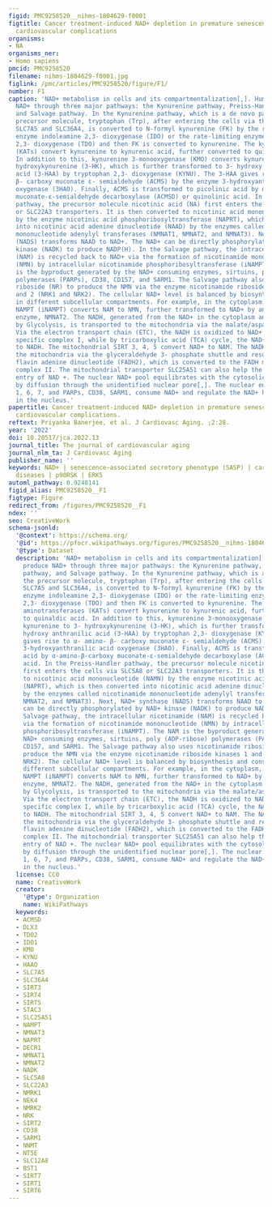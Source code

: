 ```yaml
---
figid: PMC9258520__nihms-1804629-f0001
figtitle: Cancer treatment-induced NAD+ depletion in premature senescence and late
  cardiovascular complications
organisms:
- NA
organisms_ner:
- Homo sapiens
pmcid: PMC9258520
filename: nihms-1804629-f0001.jpg
figlink: /pmc/articles/PMC9258520/figure/F1/
number: F1
caption: 'NAD+ metabolism in cells and its compartmentalization[,]. Human cells produce
  NAD+ through three major pathways: the Kynurenine pathway, Preiss-Handler pathway,
  and Salvage pathway. In the Kynurenine pathway, which is a de novo pathway, the
  precursor molecule, tryptophan (Trp), after entering the cells via the transporters
  SLC7A5 and SLC36A4, is converted to N-formyl kynurenine (FK) by the rate-limiting
  enzyme indoleamine 2,3- dioxygenase (IDO) or the rate-limiting enzyme tryptophan
  2,3- dioxygenase (TDO) and then FK is converted to kynurenine. The kynurenine aminotransferases
  (KATs) convert kynurenine to kynurenic acid, further converted to quinaldic acid.
  In addition to this, kynurenine 3-monooxygenase (KMO) converts kynurenine to 3-
  hydroxykynurenine (3-HK), which is further transformed to 3- hydroxy anthranilic
  acid (3-HAA) by tryptophan 2,3- dioxygenase (KYNU). The 3-HAA gives rise to α- amino-
  β- carboxy muconate ε- semialdehyde (ACMS) by the enzyme 3-hydroxyanthranilic acid
  oxygenase (3HAO). Finally, ACMS is transformed to picolinic acid by α-amino-β-carboxy
  muconate-ε-semialdehyde decarboxylase (ACMSD) or quinolinic acid. In the Preiss-Handler
  pathway, the precursor molecule nicotinic acid (NA) first enters the cells via SLC5A8
  or SLC22A3 transporters. It is then converted to nicotinic acid mononucleotide (NAMN)
  by the enzyme nicotinic acid phosphoribosyltransferase (NAPRT), which is then converted
  into nicotinic acid adenine dinucleotide (NAAD) by the enzymes called nicotinamide
  mononucleotide adenylyl transferases (NMNAT1, NMNAT2, and NMNAT3). Next, NAD+ synthase
  (NADS) transforms NAAD to NAD+. The NAD+ can be directly phosphorylated by NAD+
  kinase (NADK) to produce NADP(H). In the Salvage pathway, the intracellular nicotinamide
  (NAM) is recycled back to NAD+ via the formation of nicotinamide mononucleotide
  (NMN) by intracellular nicotinamide phosphoribosyltransferase (iNAMPT). The NAM
  is the byproduct generated by the NAD+ consuming enzymes, sirtuins, poly (ADP-ribose)
  polymerases (PARPs), CD38, CD157, and SARM1. The Salvage pathway also uses nicotinamide
  riboside (NR) to produce the NMN via the enzyme nicotinamide riboside kinases 1
  and 2 (NRK1 and NRK2). The cellular NAD+ level is balanced by biosynthesis and consumption
  in different subcellular compartments. For example, in the cytoplasm, the intracellular
  NAMPT (iNAMPT) converts NAM to NMN, further transformed to NAD+ by another cytoplasm-specific
  enzyme, NMNAT2. The NADH, generated from the NAD+ in the cytoplasm and utilized
  by Glycolysis, is transported to the mitochondria via the malate/aspartate shuttle.
  Via the electron transport chain (ETC), the NADH is oxidized to NAD+ by mitochondria
  specific complex I, while by tricarboxylic acid (TCA) cycle, the NAD+ is transformed
  to NADH. The mitochondrial SIRT 3, 4, 5 convert NAD+ to NAM. The NADH can enter
  the mitochondria via the glyceraldehyde 3- phosphate shuttle and results in reduced
  flavin adenine dinucleotide (FADH2), which is converted to the FADH mitochondrial
  complex II. The mitochondrial transporter SLC25A51 can also help the direct mitochondrial
  entry of NAD +. The nuclear NAD+ pool equilibrates with the cytosolic NAD+ pool
  by diffusion through the unidentified nuclear pore[,]. The nuclear enzymes SIRT
  1, 6, 7, and PARPs, CD38, SARM1, consume NAD+ and regulate the NAD+ homeostasis
  in the nucleus.'
papertitle: Cancer treatment-induced NAD+ depletion in premature senescence and late
  cardiovascular complications.
reftext: Priyanka Banerjee, et al. J Cardiovasc Aging. ;2:28.
year: '2022'
doi: 10.20517/jca.2022.13
journal_title: The journal of cardiovascular aging
journal_nlm_ta: J Cardiovasc Aging
publisher_name: ''
keywords: NAD+ | senescence-associated secretory phenotype (SASP) | cardiovascular
  diseases | p90RSK | ERK5
automl_pathway: 0.9248141
figid_alias: PMC9258520__F1
figtype: Figure
redirect_from: /figures/PMC9258520__F1
ndex: ''
seo: CreativeWork
schema-jsonld:
  '@context': https://schema.org/
  '@id': https://pfocr.wikipathways.org/figures/PMC9258520__nihms-1804629-f0001.html
  '@type': Dataset
  description: 'NAD+ metabolism in cells and its compartmentalization[,]. Human cells
    produce NAD+ through three major pathways: the Kynurenine pathway, Preiss-Handler
    pathway, and Salvage pathway. In the Kynurenine pathway, which is a de novo pathway,
    the precursor molecule, tryptophan (Trp), after entering the cells via the transporters
    SLC7A5 and SLC36A4, is converted to N-formyl kynurenine (FK) by the rate-limiting
    enzyme indoleamine 2,3- dioxygenase (IDO) or the rate-limiting enzyme tryptophan
    2,3- dioxygenase (TDO) and then FK is converted to kynurenine. The kynurenine
    aminotransferases (KATs) convert kynurenine to kynurenic acid, further converted
    to quinaldic acid. In addition to this, kynurenine 3-monooxygenase (KMO) converts
    kynurenine to 3- hydroxykynurenine (3-HK), which is further transformed to 3-
    hydroxy anthranilic acid (3-HAA) by tryptophan 2,3- dioxygenase (KYNU). The 3-HAA
    gives rise to α- amino- β- carboxy muconate ε- semialdehyde (ACMS) by the enzyme
    3-hydroxyanthranilic acid oxygenase (3HAO). Finally, ACMS is transformed to picolinic
    acid by α-amino-β-carboxy muconate-ε-semialdehyde decarboxylase (ACMSD) or quinolinic
    acid. In the Preiss-Handler pathway, the precursor molecule nicotinic acid (NA)
    first enters the cells via SLC5A8 or SLC22A3 transporters. It is then converted
    to nicotinic acid mononucleotide (NAMN) by the enzyme nicotinic acid phosphoribosyltransferase
    (NAPRT), which is then converted into nicotinic acid adenine dinucleotide (NAAD)
    by the enzymes called nicotinamide mononucleotide adenylyl transferases (NMNAT1,
    NMNAT2, and NMNAT3). Next, NAD+ synthase (NADS) transforms NAAD to NAD+. The NAD+
    can be directly phosphorylated by NAD+ kinase (NADK) to produce NADP(H). In the
    Salvage pathway, the intracellular nicotinamide (NAM) is recycled back to NAD+
    via the formation of nicotinamide mononucleotide (NMN) by intracellular nicotinamide
    phosphoribosyltransferase (iNAMPT). The NAM is the byproduct generated by the
    NAD+ consuming enzymes, sirtuins, poly (ADP-ribose) polymerases (PARPs), CD38,
    CD157, and SARM1. The Salvage pathway also uses nicotinamide riboside (NR) to
    produce the NMN via the enzyme nicotinamide riboside kinases 1 and 2 (NRK1 and
    NRK2). The cellular NAD+ level is balanced by biosynthesis and consumption in
    different subcellular compartments. For example, in the cytoplasm, the intracellular
    NAMPT (iNAMPT) converts NAM to NMN, further transformed to NAD+ by another cytoplasm-specific
    enzyme, NMNAT2. The NADH, generated from the NAD+ in the cytoplasm and utilized
    by Glycolysis, is transported to the mitochondria via the malate/aspartate shuttle.
    Via the electron transport chain (ETC), the NADH is oxidized to NAD+ by mitochondria
    specific complex I, while by tricarboxylic acid (TCA) cycle, the NAD+ is transformed
    to NADH. The mitochondrial SIRT 3, 4, 5 convert NAD+ to NAM. The NADH can enter
    the mitochondria via the glyceraldehyde 3- phosphate shuttle and results in reduced
    flavin adenine dinucleotide (FADH2), which is converted to the FADH mitochondrial
    complex II. The mitochondrial transporter SLC25A51 can also help the direct mitochondrial
    entry of NAD +. The nuclear NAD+ pool equilibrates with the cytosolic NAD+ pool
    by diffusion through the unidentified nuclear pore[,]. The nuclear enzymes SIRT
    1, 6, 7, and PARPs, CD38, SARM1, consume NAD+ and regulate the NAD+ homeostasis
    in the nucleus.'
  license: CC0
  name: CreativeWork
  creator:
    '@type': Organization
    name: WikiPathways
  keywords:
  - ACMSD
  - DLX3
  - TDO2
  - IDO1
  - KMO
  - KYNU
  - HAAO
  - SLC7A5
  - SLC36A4
  - SIRT3
  - SIRT4
  - SIRT5
  - STAC3
  - SLC25A51
  - NAMPT
  - NMNAT3
  - NAPRT
  - DECR1
  - NMNAT1
  - NMNAT2
  - NADK
  - SLC5A8
  - SLC22A3
  - NMRK1
  - NEK4
  - NMRK2
  - NRK
  - SIRT2
  - CD38
  - SARM1
  - NNMT
  - NT5E
  - SLC12A8
  - BST1
  - SIRT7
  - SIRT1
  - SIRT6
---
```

